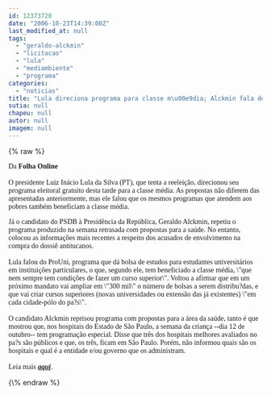 ```yaml
---
id: 12373720
date: "2006-10-23T14:39:00Z"
last_modified_at: null
tags:
  - "geraldo-alckmin"
  - "licitacao"
  - "lula"
  - "mediambiente"
  - "programa"
categories:
  - "noticias"
title: "Lula direciona programa para classe m\u00e9dia; Alckmin fala de sa\u00fade e cita dossi\u00ea "
sutia: null
chapeu: null
autor: null
imagem: null
---
```

{\% raw %}
<p><P><FONT face=\"Times New Roman\"><FONT face=Verdana>Da <B>Folha Online</B><BR><BR>O presidente Luiz Inácio Lula da Silva (PT), que tenta a reeleição, direcionou seu programa eleitoral gratuito desta tarde para a classe média. As propostas não diferem das apresentadas anteriormente, mas ele falou que os mesmos programas que atendem aos pobres também beneficiam a classe média. </FONT></P></p>
<p><P><FONT face=Verdana>Já o candidato do PSDB à Presidência da República, Geraldo Alckmin, repetiu o programa produzido na semana retrasada com propostas para a saúde. No entanto, colocou as informações mais recentes a respeito dos acusados de envolvimento na compra do dossiê antitucanos.<BR><BR>Lula falou do ProUni, programa que dá bolsa de estudos para estudantes universitários em instituições particulares, o que, segundo ele, tem beneficiado a classe média, \"que nem sempre tem condições de fazer um curso superior\". Voltou a afirmar que em um próximo mandato vai ampliar em \"300 mil\" o número de bolsas a serem distribu?das, e que vai criar cursos superiores (novas universidades ou extensão das já existentes) \"em cada cidade-pólo do pa?s\".<BR><BR>O candidato Alckmin reprisou programa com propostas para a área da saúde, tanto é que mostrou que, nos hospitais do Estado de São Paulo, a semana da criança --dia 12 de outubro-- tem programação especial. Disse que três dos hospitais melhores avaliados no pa?s são públicos e que, os três, ficam em São Paulo. Porém, não informou quais são os hospitais e qual é a entidade e/ou governo que os administram.<BR><BR>Leia mais <STRONG><EM><A href=\"https://www1.folha.uol.com.br/folha/brasil/ult96u85630.shtml\" target=_blank>aqui</A></EM></STRONG>.</FONT></P></FONT> </p>
{\% endraw %}
